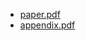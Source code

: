 * [paper.pdf](https://athowes.github.io/areal-comparison/paper.pdf)
* [appendix.pdf](https://athowes.github.io/areal-comparison/appendix.pdf)
